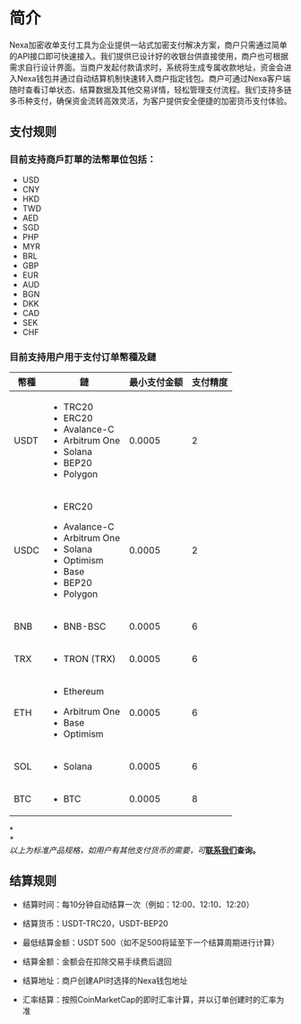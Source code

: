 # 简介

Nexa加密收单支付工具为企业提供一站式加密支付解决方案，商户只需通过简单的API接口即可快速接入。我们提供已设计好的收银台供直接使用，商户也可根据需求自行设计界面。当商户发起付款请求时，系统将生成专属收款地址，资金会进入Nexa钱包并通过自动结算机制快速转入商户指定钱包。商户可通过Nexa客户端随时查看订单状态、结算数据及其他交易详情，轻松管理支付流程。我们支持多链多币种支付，确保资金流转高效灵活，为客户提供安全便捷的加密货币支付体验。

## 支付规则

### 目前支持商戶訂單的法幣單位包括：

* USD
* CNY
* HKD
* TWD
* AED
* SGD
* PHP
* MYR
* BRL
* GBP
* EUR
* AUD
* BGN
* DKK
* CAD
* SEK
* CHF

### 目前支持用户用于支付订单幣種及鏈

| 幣種            | 鏈                                                           | 最小支付金额 | 支付精度 |
| --------------- | ------------------------------------------------------------ | ------------ | -------- |
| <p>USDT<br></p> | <ul><li>TRC20</li><li>ERC20</li><li>Avalance-C</li><li>Arbitrum One</li><li>Solana</li><li>BEP20</li><li>Polygon</li></ul> | 0.0005       | 2        |
| USDC            | <ul><li>ERC20</li></ul><ul><li>Avalance-C</li><li>Arbitrum One</li><li>Solana</li><li>Optimism</li><li>Base</li><li>BEP20</li><li>Polygon</li></ul> | 0.0005       | 2        |
| BNB             | <ul><li>BNB-BSC</li></ul>                                    | 0.0005       | 6        |
| TRX             | <ul><li>TRON (TRX)</li></ul>                                 | 0.0005       | 6        |
| ETH             | <ul><li>Ethereum</li></ul><ul><li>Arbitrum One</li><li>Base</li><li>Optimism</li></ul> | 0.0005       | 6        |
| SOL             | <ul><li>Solana</li></ul>                                     | 0.0005       | 6        |
| BTC             | <ul><li>BTC</li></ul>                                        | 0.0005       | 8        |

**<br>*<br>*以上为标准产品规格，如用户有其他支付货币的需要，可**[**联系我们**](https://www.Nexa.com/zh/appointment/)**查询。**

## 结算规则

* 结算时间：每10分钟自动结算一次（例如：12:00、12:10、12:20）
* 结算货币：USDT-TRC20，USDT-BEP20
* 最低结算金额：USDT 500（如不足500将延至下一个结算周期进行计算）
* 结算金额：金额会在扣除交易手续费后退回
* 结算地址：商户创建API时选择的Nexa钱包地址
*   汇率结算：按照CoinMarketCap的即时汇率计算，并以订单创建时的汇率为准

    <br>
